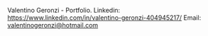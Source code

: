 Valentino Geronzi - Portfolio.
Linkedin: https://www.linkedin.com/in/valentino-geronzi-404945217/
Email: valentinogeronzi@hotmail.com
